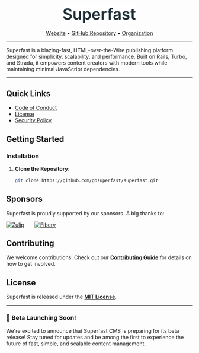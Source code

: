 
<p align="center">
  <a href="https://superfast.sh" target="_blank">
    <img src="assets/superfast.png" alt="Superfast" width="200px">
  </a>
</p>

<p align="center">
    <a href="https://superfast.sh">Website</a> •
    <a href="https://github.com/gosuperfast/superfast">GitHub Repository</a> •
    <a href="https://github.com/gosuperfast">Organization</a>
</p>

---

Superfast is a blazing-fast, HTML-over-the-Wire publishing platform designed for simplicity, scalability, and performance. Built on Rails, Turbo, and Strada, it empowers content creators with modern tools while maintaining minimal JavaScript dependencies.

---

## Quick Links

- [Code of Conduct](CODE_OF_CONDUCT.md)
- [License](LICENSE)
- [Security Policy](SECURITY.md)

## Getting Started

### Installation

1. **Clone the Repository**:
   ```bash
   git clone https://github.com/gosuperfast/superfast.git


## Sponsors

Superfast is proudly supported by our sponsors. A big thanks to:




[<img src="assets/zulip.png" width="180" height="95" alt="Zulip">](https://zulip.com) &nbsp; &nbsp; &nbsp; [<img src="assets/fibery.png" width="180" height="95" alt="Fibery">](https://fibery.io)





## Contributing

We welcome contributions! Check out our **[Contributing Guide](CONTRIBUTING.md)** for details on how to get involved.


## License

Superfast is released under the **[MIT License](LICENSE)**.




---


### 🚀 Beta Launching Soon!
We're excited to announce that Superfast CMS is preparing for its beta release! Stay tuned for updates and be among the first to experience the future of fast, simple, and scalable content management.


